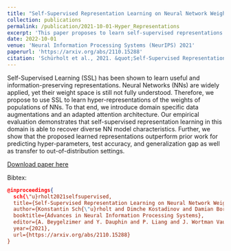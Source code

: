 ```yaml
---
title: "Self-Supervised Representation Learning on Neural Network Weights for Model Characteristic Prediction"
collection: publications
permalink: /publication/2021-10-01-Hyper_Representations
excerpt: 'This paper proposes to learn self-supervised representations of the weights of populations of NN models using novel data augmentations and an adapted transformer architecture.'
date: 2022-10-01
venue: 'Neural Information Processing Systems (NeurIPS) 2021'
paperurl: 'https://arxiv.org/abs/2110.15288'
citation: 'Schürholt et al., 2021. &quot;Self-Supervised Representation Learning on Neural Network Weights for Model Characteristic Prediction.&quot; <i>NeurIPS</i> 2021.'
---
```

Self-Supervised Learning (SSL) has been shown to learn useful and information-preserving representations. Neural Networks (NNs) are widely applied, yet their weight space is still not fully understood. Therefore, we propose to use SSL to learn hyper-representations of the weights of populations of NNs. To that end, we introduce domain specific data augmentations and an adapted attention architecture. Our empirical evaluation demonstrates that self-supervised representation learning in this domain is able to recover diverse NN model characteristics. Further, we show that the proposed learned representations outperform prior work for predicting hyper-parameters, test accuracy, and generalization gap as well as transfer to out-of-distribution settings. 

[Download paper here](https://arxiv.org/abs/2110.15288)

Bibtex:  
```json
@inproceedings{  
  sch{\"u}rholt2021selfsupervised,    
  title={Self-Supervised Representation Learning on Neural Network Weights for Model Characteristic Prediction},    
  author={Konstantin Sch{\"u}rholt and Dimche Kostadinov and Damian Borth},    
  booktitle={Advances in Neural Information Processing Systems},    
  editor={A. Beygelzimer and Y. Dauphin and P. Liang and J. Wortman Vaughan},    
  year={2021},    
  url={https://arxiv.org/abs/2110.15288}    
}  
```